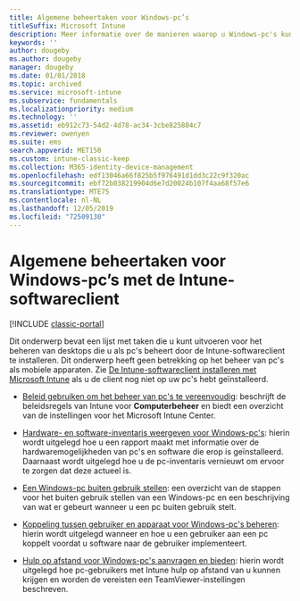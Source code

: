 ```yaml
---
title: Algemene beheertaken voor Windows-pc’s
titleSuffix: Microsoft Intune
description: Meer informatie over de manieren waarop u Windows-pc's kunt beheren waarop de Intune-softwareclient wordt uitgevoerd.
keywords: ''
author: dougeby
ms.author: dougeby
manager: dougeby
ms.date: 01/01/2018
ms.topic: archived
ms.service: microsoft-intune
ms.subservice: fundamentals
ms.localizationpriority: medium
ms.technology: ''
ms.assetid: eb912c73-54d2-4d78-ac34-3cbe825804c7
ms.reviewer: owenyen
ms.suite: ems
search.appverid: MET150
ms.custom: intune-classic-keep
ms.collection: M365-identity-device-management
ms.openlocfilehash: edf13046a66f825b5f976491d1dd3c22c9f320ac
ms.sourcegitcommit: ebf72b038219904d6e7d20024b107f4aa68f57e6
ms.translationtype: MTE75
ms.contentlocale: nl-NL
ms.lasthandoff: 12/05/2019
ms.locfileid: "72509130"
---
```

# <a name="common-windows-pc-management-tasks-with-the-intune-software-client"></a>Algemene beheertaken voor Windows-pc’s met de Intune-softwareclient

[!INCLUDE [classic-portal](../includes/classic-portal.md)]

Dit onderwerp bevat een lijst met taken die u kunt uitvoeren voor het beheren van desktops die u als pc's beheert door de Intune-softwareclient te installeren. Dit onderwerp heeft geen betrekking op het beheer van pc's als mobiele apparaten. Zie [De Intune-softwareclient installeren met Microsoft Intune](install-the-windows-pc-client-with-microsoft-intune.md) als u de client nog niet op uw pc's hebt geïnstalleerd.


- [Beleid gebruiken om het beheer van pc's te vereenvoudig](use-policies-to-simplify-windows-pc-management.md): beschrijft de beleidsregels van Intune voor **Computerbeheer** en biedt een overzicht van de instellingen voor het Microsoft Intune Center.

- [Hardware- en software-inventaris weergeven voor Windows-pc's](view-hardware-and-software-inventory-for-windows-pcs-in-microsoft-intune.md): hierin wordt uitgelegd hoe u een rapport maakt met informatie over de hardwaremogelijkheden van pc's en software die erop is geïnstalleerd. Daarnaast wordt uitgelegd hoe u de pc-inventaris vernieuwt om ervoor te zorgen dat deze actueel is.

- [Een Windows-pc buiten gebruik stellen](retire-a-windows-pc-with-microsoft-intune.md): een overzicht van de stappen voor het buiten gebruik stellen van een Windows-pc en een beschrijving van wat er gebeurt wanneer u een pc buiten gebruik stelt.

- [Koppeling tussen gebruiker en apparaat voor Windows-pc's beheren](manage-user-device-linking-for-windows-pcs-with-microsoft-intune.md): hierin wordt uitgelegd wanneer en hoe u een gebruiker aan een pc koppelt voordat u software naar de gebruiker implementeert.

- [Hulp op afstand voor Windows-pc's aanvragen en bieden](request-and-provide-remote-assistance-for-windows-pcs-in-microsoft-intune.md): hierin wordt uitgelegd hoe pc-gebruikers met Intune hulp op afstand van u kunnen krijgen en worden de vereisten een TeamViewer-instellingen beschreven.


